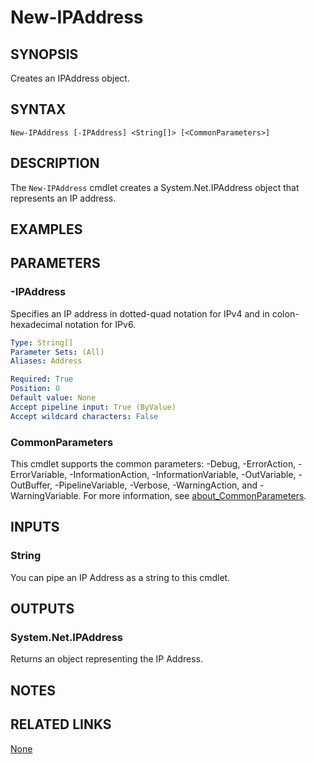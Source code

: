 ﻿---
external help file: PoshToolbox-help.xml
Module Name: PoshToolbox
online version: https://gitlab.com/PoshAJ/PoshToolbox/-/blob/main/docs/New-IPAddress.md
schema: 2.0.0
---

# New-IPAddress

## SYNOPSIS

Creates an IPAddress object.

## SYNTAX

```
New-IPAddress [-IPAddress] <String[]> [<CommonParameters>]
```

## DESCRIPTION

The `New-IPAddress` cmdlet creates a System.Net.IPAddress object that represents an IP address.

## EXAMPLES

## PARAMETERS

### -IPAddress

Specifies an IP address in dotted-quad notation for IPv4 and in colon-hexadecimal notation for IPv6.

```yaml
Type: String[]
Parameter Sets: (All)
Aliases: Address

Required: True
Position: 0
Default value: None
Accept pipeline input: True (ByValue)
Accept wildcard characters: False
```

### CommonParameters

This cmdlet supports the common parameters: -Debug, -ErrorAction, -ErrorVariable, -InformationAction, -InformationVariable, -OutVariable, -OutBuffer, -PipelineVariable, -Verbose, -WarningAction, and -WarningVariable. For more information, see [about_CommonParameters](http://go.microsoft.com/fwlink/?LinkID=113216).

## INPUTS

### String

You can pipe an IP Address as a string to this cmdlet.

## OUTPUTS

### System.Net.IPAddress

Returns an object representing the IP Address.

## NOTES

## RELATED LINKS

[None]()
